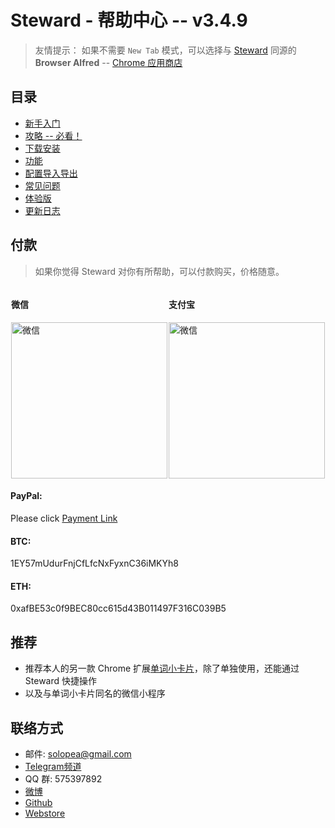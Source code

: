 Steward - 帮助中心 -- v3.4.9
=======

> 友情提示： 如果不需要 `New Tab` 模式，可以选择与 [Steward](https://chrome.google.com/webstore/detail/dnkhdiodfglfckibnfcjbgddcgjgkacd) 同源的 **Browser Alfred** -- [Chrome 应用商店](https://chrome.google.com/webstore/detail/jglmompgeddkbcdamdknmebaimldkkbl)

目录
---

- [新手入门](guide.md)
- [攻略 -- 必看！](articles.md)
- [下载安装](download.md)
- [功能](features.md)
- [配置导入导出](Configuration.md)
- [常见问题](FAQ.md)
- [体验版](Beta.md)
- [更新日志](CHANGELOG.md)

付款
---
> 如果你觉得 Steward 对你有所帮助，可以付款购买，价格随意。


<div style="display: flex;justify-content: space-around;">
    <div>
        <h4>微信</h4>
        <img src="http://owsjc7iz3.bkt.clouddn.com/IMG_2180.jpg" width = "250" alt="微信" />
    </div>
    <div>
        <h4>支付宝</h4>
        <img src="http://owsjc7iz3.bkt.clouddn.com/alipay3.jpg" width = "250" alt="微信" />
    </div>
</div>
<div>
    <h4>PayPal:</h4> Please click <a href="https://paypal.me/tomasy/5" target="_blank">Payment Link</a>
</div>
<div>
    <h4>BTC: </h4>1EY57mUdurFnjCfLfcNxFyxnC36iMKYh8
</div>
<div>
    <h4>ETH: </h4>0xafBE53c0f9BEC80cc615d43B011497F316C039B5
</div>

推荐
---

- 推荐本人的另一款 Chrome 扩展[单词小卡片](https://chrome.google.com/webstore/detail/oegblnjiajbfeegijlnblepdodmnddbk)，除了单独使用，还能通过 Steward 快捷操作
- 以及与单词小卡片同名的微信小程序

## 联络方式
* 邮件: solopea@gmail.com
* [Telegram频道](https://t.me/chromesteward)
* QQ 群: 575397892
* [微博](http://weibo.com/soloooo)
* [Github](https://github.com/solobat/Steward/issues/new)
* [Webstore](https://chrome.google.com/webstore/detail/dnkhdiodfglfckibnfcjbgddcgjgkacd/support)
